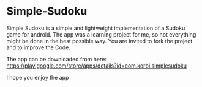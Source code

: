 # Simple-Sudoku
Simple Sudoku is a simple and lightweight implementation of a Sudoku game for android. The app was a learning project for me, so not everything might be done in the best possible way. You are invited to fork the project and to improve the Code.

The app can be downloaded from here: https://play.google.com/store/apps/details?id=com.korbi.simplesudoku

I hope you enjoy the app
